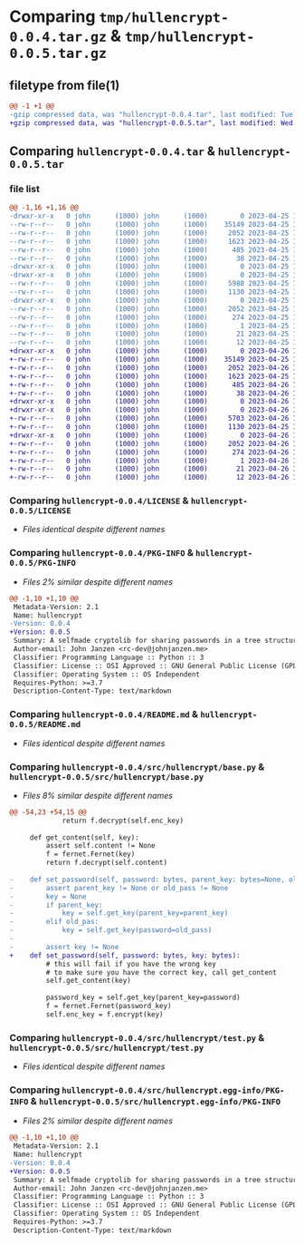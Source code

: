 # Comparing `tmp/hullencrypt-0.0.4.tar.gz` & `tmp/hullencrypt-0.0.5.tar.gz`

## filetype from file(1)

```diff
@@ -1 +1 @@
-gzip compressed data, was "hullencrypt-0.0.4.tar", last modified: Tue Apr 25 17:42:09 2023, max compression
+gzip compressed data, was "hullencrypt-0.0.5.tar", last modified: Wed Apr 26 17:44:51 2023, max compression
```

## Comparing `hullencrypt-0.0.4.tar` & `hullencrypt-0.0.5.tar`

### file list

```diff
@@ -1,16 +1,16 @@
-drwxr-xr-x   0 john      (1000) john      (1000)        0 2023-04-25 17:42:09.815528 hullencrypt-0.0.4/
--rw-r--r--   0 john      (1000) john      (1000)    35149 2023-04-25 16:33:25.000000 hullencrypt-0.0.4/LICENSE
--rw-r--r--   0 john      (1000) john      (1000)     2052 2023-04-25 17:42:09.815528 hullencrypt-0.0.4/PKG-INFO
--rw-r--r--   0 john      (1000) john      (1000)     1623 2023-04-25 16:18:17.000000 hullencrypt-0.0.4/README.md
--rw-r--r--   0 john      (1000) john      (1000)      485 2023-04-25 17:41:33.000000 hullencrypt-0.0.4/pyproject.toml
--rw-r--r--   0 john      (1000) john      (1000)       38 2023-04-25 17:42:09.815528 hullencrypt-0.0.4/setup.cfg
-drwxr-xr-x   0 john      (1000) john      (1000)        0 2023-04-25 17:42:09.815528 hullencrypt-0.0.4/src/
-drwxr-xr-x   0 john      (1000) john      (1000)        0 2023-04-25 17:42:09.815528 hullencrypt-0.0.4/src/hullencrypt/
--rw-r--r--   0 john      (1000) john      (1000)     5988 2023-04-25 17:32:29.000000 hullencrypt-0.0.4/src/hullencrypt/base.py
--rw-r--r--   0 john      (1000) john      (1000)     1130 2023-04-25 17:35:11.000000 hullencrypt-0.0.4/src/hullencrypt/test.py
-drwxr-xr-x   0 john      (1000) john      (1000)        0 2023-04-25 17:42:09.815528 hullencrypt-0.0.4/src/hullencrypt.egg-info/
--rw-r--r--   0 john      (1000) john      (1000)     2052 2023-04-25 17:42:09.000000 hullencrypt-0.0.4/src/hullencrypt.egg-info/PKG-INFO
--rw-r--r--   0 john      (1000) john      (1000)      274 2023-04-25 17:42:09.000000 hullencrypt-0.0.4/src/hullencrypt.egg-info/SOURCES.txt
--rw-r--r--   0 john      (1000) john      (1000)        1 2023-04-25 17:42:09.000000 hullencrypt-0.0.4/src/hullencrypt.egg-info/dependency_links.txt
--rw-r--r--   0 john      (1000) john      (1000)       21 2023-04-25 17:42:09.000000 hullencrypt-0.0.4/src/hullencrypt.egg-info/requires.txt
--rw-r--r--   0 john      (1000) john      (1000)       12 2023-04-25 17:42:09.000000 hullencrypt-0.0.4/src/hullencrypt.egg-info/top_level.txt
+drwxr-xr-x   0 john      (1000) john      (1000)        0 2023-04-26 17:44:51.133825 hullencrypt-0.0.5/
+-rw-r--r--   0 john      (1000) john      (1000)    35149 2023-04-25 16:33:25.000000 hullencrypt-0.0.5/LICENSE
+-rw-r--r--   0 john      (1000) john      (1000)     2052 2023-04-26 17:44:51.133825 hullencrypt-0.0.5/PKG-INFO
+-rw-r--r--   0 john      (1000) john      (1000)     1623 2023-04-25 16:18:17.000000 hullencrypt-0.0.5/README.md
+-rw-r--r--   0 john      (1000) john      (1000)      485 2023-04-26 17:43:36.000000 hullencrypt-0.0.5/pyproject.toml
+-rw-r--r--   0 john      (1000) john      (1000)       38 2023-04-26 17:44:51.133825 hullencrypt-0.0.5/setup.cfg
+drwxr-xr-x   0 john      (1000) john      (1000)        0 2023-04-26 17:44:51.110491 hullencrypt-0.0.5/src/
+drwxr-xr-x   0 john      (1000) john      (1000)        0 2023-04-26 17:44:51.130492 hullencrypt-0.0.5/src/hullencrypt/
+-rw-r--r--   0 john      (1000) john      (1000)     5703 2023-04-26 17:44:40.000000 hullencrypt-0.0.5/src/hullencrypt/base.py
+-rw-r--r--   0 john      (1000) john      (1000)     1130 2023-04-25 17:35:11.000000 hullencrypt-0.0.5/src/hullencrypt/test.py
+drwxr-xr-x   0 john      (1000) john      (1000)        0 2023-04-26 17:44:51.133825 hullencrypt-0.0.5/src/hullencrypt.egg-info/
+-rw-r--r--   0 john      (1000) john      (1000)     2052 2023-04-26 17:44:51.000000 hullencrypt-0.0.5/src/hullencrypt.egg-info/PKG-INFO
+-rw-r--r--   0 john      (1000) john      (1000)      274 2023-04-26 17:44:51.000000 hullencrypt-0.0.5/src/hullencrypt.egg-info/SOURCES.txt
+-rw-r--r--   0 john      (1000) john      (1000)        1 2023-04-26 17:44:51.000000 hullencrypt-0.0.5/src/hullencrypt.egg-info/dependency_links.txt
+-rw-r--r--   0 john      (1000) john      (1000)       21 2023-04-26 17:44:51.000000 hullencrypt-0.0.5/src/hullencrypt.egg-info/requires.txt
+-rw-r--r--   0 john      (1000) john      (1000)       12 2023-04-26 17:44:51.000000 hullencrypt-0.0.5/src/hullencrypt.egg-info/top_level.txt
```

### Comparing `hullencrypt-0.0.4/LICENSE` & `hullencrypt-0.0.5/LICENSE`

 * *Files identical despite different names*

### Comparing `hullencrypt-0.0.4/PKG-INFO` & `hullencrypt-0.0.5/PKG-INFO`

 * *Files 2% similar despite different names*

```diff
@@ -1,10 +1,10 @@
 Metadata-Version: 2.1
 Name: hullencrypt
-Version: 0.0.4
+Version: 0.0.5
 Summary: A selfmade cryptolib for sharing passwords in a tree structure
 Author-email: John Janzen <rc-dev@johnjanzen.me>
 Classifier: Programming Language :: Python :: 3
 Classifier: License :: OSI Approved :: GNU General Public License (GPL)
 Classifier: Operating System :: OS Independent
 Requires-Python: >=3.7
 Description-Content-Type: text/markdown
```

### Comparing `hullencrypt-0.0.4/README.md` & `hullencrypt-0.0.5/README.md`

 * *Files identical despite different names*

### Comparing `hullencrypt-0.0.4/src/hullencrypt/base.py` & `hullencrypt-0.0.5/src/hullencrypt/base.py`

 * *Files 8% similar despite different names*

```diff
@@ -54,23 +54,15 @@
             return f.decrypt(self.enc_key)
 
     def get_content(self, key):
         assert self.content != None
         f = fernet.Fernet(key)
         return f.decrypt(self.content)
 
-    def set_password(self, password: bytes, parent_key: bytes=None, old_pass=None):
-        assert parent_key != None or old_pass != None
-        key = None
-        if parent_key:
-            key = self.get_key(parent_key=parent_key)
-        elif old_pas:
-            key = self.get_key(password=old_pass)
-        
-        assert key != None
+    def set_password(self, password: bytes, key: bytes):
         # this will fail if you have the wrong key
         # to make sure you have the correct key, call get_content
         self.get_content(key)
 
         password_key = self.get_key(parent_key=password)
         f = fernet.Fernet(password_key)
         self.enc_key = f.encrypt(key)
```

### Comparing `hullencrypt-0.0.4/src/hullencrypt/test.py` & `hullencrypt-0.0.5/src/hullencrypt/test.py`

 * *Files identical despite different names*

### Comparing `hullencrypt-0.0.4/src/hullencrypt.egg-info/PKG-INFO` & `hullencrypt-0.0.5/src/hullencrypt.egg-info/PKG-INFO`

 * *Files 2% similar despite different names*

```diff
@@ -1,10 +1,10 @@
 Metadata-Version: 2.1
 Name: hullencrypt
-Version: 0.0.4
+Version: 0.0.5
 Summary: A selfmade cryptolib for sharing passwords in a tree structure
 Author-email: John Janzen <rc-dev@johnjanzen.me>
 Classifier: Programming Language :: Python :: 3
 Classifier: License :: OSI Approved :: GNU General Public License (GPL)
 Classifier: Operating System :: OS Independent
 Requires-Python: >=3.7
 Description-Content-Type: text/markdown
```

